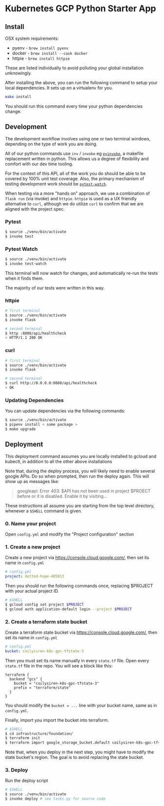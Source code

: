 # Kubernetes GCP Python Starter App

## Install

OSX system requirements:

- pyenv - `brew install pyenv`
- docker - `brew install --cask docker`
- httpie - `brew install httpie`

These are listed individually to avoid polluting your global installation unknowingly.

After installing the above, you can run the following command to setup your local dependencies. It sets up on a virtualenv for you.

```bash
make install
```

You should run this command every time your python dependencies change.

## Development

The development workflow involves using one or two terminal windows, depending on the type of work you are doing.

All of our python commands use `inv` / `invoke` eg [`pyinvoke`](https://www.pyinvoke.org/), a makefile replacement written in python. This allows us a degree of flexibility and comfort with our dev time tooling.

For the context of this API, all of the work you do should be able to be covered by 100% unit test coverage. Also, the primary mechanism of testing development work should be [`pytest-watch`](https://pypi.org/project/pytest-watch/).

When testing via a more "hands on" approach, we use a combination of `flask run` (via invoke) and `httpie`. `httpie` is used as a UX friendly alternative to `curl`, although we do utilize `curl` to confirm that we are aligned with the project spec.

### Pytest

```bash
$ source ./venv/bin/activate
$ invoke test
```

### Pytest Watch

```bash
$ source ./venv/bin/activate
$ invoke test-watch
```

This terminal will now watch for changes, and automatically re-run the tests when it finds them.

The majority of our tests were written in this way.

### httpie

```bash
# first terminal
$ source ./venv/bin/activate
$ invoke flask
```

```bash
# second terminal
$ http :8080/api/healthcheck
> HTTP/1.1 200 OK
```

### curl

```bash
# first terminal
$ source ./venv/bin/activate
$ invoke flask
```

```bash
# second terminal
$ curl http://0.0.0.0:8080/api/healthcheck
> OK
```

### Updating Dependencies

You can update dependencies via the following commands:

```bash
$ source ./venv/bin/activate
$ pipenv install < some package >
$ make upgrade
```

## Deployment

This deployment command assumes you are locally installed to gcloud and kubectl, in addition to all the other above installations

Note that, during the deploy process, you will likely need to enable several google APIs. Do so when prompted, then run the deploy again. This will show up as messages like:

> googleapi: Error 403: $API has not been used in project $PROECT before or it is disabled. Enable it by visiting...

These instructions all assume you are starting from the top level directory, whenever a `$SHELL` command is given.

### 0. Name your project

Open `config.yml` and modify the "Project configuration" section

### 1. Create a new project

Create a new project via https://console.cloud.google.com/, then set its name in `config.yml`

```yaml
# config.yml
project: dotted-hope-405813
```

Then you should run the following commands once, replacing $PROJECT with your actual project ID.

```bash
# $SHELL
$ gcloud config set project $PROJECT
$ gcloud auth application-default login --project $PROJECT
```

### 2. Create a terraform state bucket

Create a terraform state bucket via https://console.cloud.google.com/, then set its name in `config.yml`

```yaml
# config.yml
bucket: coilysiren-k8s-gpc-tfstate-3
```

Then you must set its name manually in every `state.tf` file. Open every `state.tf` file in the repo. You will see a block like this:

```hcl
terraform {
  backend "gcs" {
    bucket = "coilysiren-k8s-gpc-tfstate-3"
    prefix = "terraform/state"
  }
}
```

You should modify the `bucket = ...` line with your bucket name, same as in `config.yml`.

Finally, import you import the bucket into terraform.

```bash
# $SHELL
$ cd infrastructure/foundation/
$ terraform init
$ terraform import google_storage_bucket.default coilysiren-k8s-gpc-tfstate-3
```

Note that, when you deploy in the next step, you might have to modify the state bucket's region. The goal is to avoid replacing the state bucket.

### 3. Deploy

Run the deploy script

```bash
# $SHELL
$ source ./venv/bin/activate
$ invoke deploy # see tasks.py for source code
```
